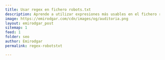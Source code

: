 ```yaml
---
title: Usar regex en fichero robots.txt
description: Aprende a utilizar expresiones más usables en el fichero robots.txt
image: https://emirodgar.com/cdn/images/og/auditoria.png
layout: emirodgar_post
sitemap: 1
feed: 1
folder: seo
author: Emirodgar
permalink: regex-robotstxt

---
```



<!--stackedit_data:
eyJoaXN0b3J5IjpbMTY4MDg5NjM3N119
-->